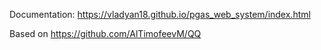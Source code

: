 
Documentation: https://vladyan18.github.io/pgas_web_system/index.html

Based on https://github.com/AlTimofeevM/QQ

